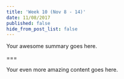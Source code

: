 ```yaml
---
title: 'Week 10 (Nov 8 - 14)'
date: 11/08/2017
published: false
hide_from_post_list: false
---
```


Your awesome summary goes here.

===

Your even more amazing content goes here.
